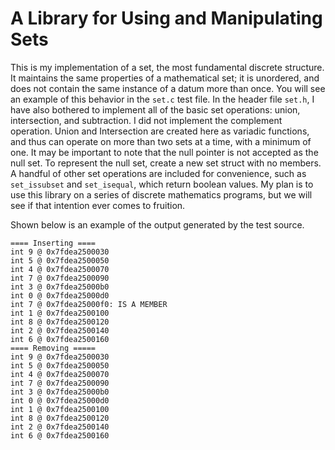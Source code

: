 # A Library for Using and Manipulating Sets #

This is my implementation of a set, the most fundamental discrete structure.
It maintains the same properties of a mathematical set; it is unordered, and
does not contain the same instance of a datum more than once. You will see an
example of this behavior in the `set.c` test file. In the header file `set.h`,
I have also bothered to implement all of the basic set operations: union,
intersection, and subtraction. I did not implement the complement operation.
Union and Intersection are created here as variadic functions, and thus can
operate on more than two sets at a time, with a minimum of one. It may be
important to note that the null pointer is not accepted as the null set.
To represent the null set, create a new set struct with no members. A handful
of other set operations are included for convenience, such as `set_issubset`
and `set_isequal`, which return boolean values. My plan is to use this library
on a series of discrete mathematics programs, but we will see if that intention
ever comes to fruition.

Shown below is an example of the output generated by the test source.

```
==== Inserting ====
int 9 @ 0x7fdea2500030
int 5 @ 0x7fdea2500050
int 4 @ 0x7fdea2500070
int 7 @ 0x7fdea2500090
int 3 @ 0x7fdea25000b0
int 0 @ 0x7fdea25000d0
int 7 @ 0x7fdea25000f0: IS A MEMBER
int 1 @ 0x7fdea2500100
int 8 @ 0x7fdea2500120
int 2 @ 0x7fdea2500140
int 6 @ 0x7fdea2500160
==== Removing =====
int 9 @ 0x7fdea2500030
int 5 @ 0x7fdea2500050
int 4 @ 0x7fdea2500070
int 7 @ 0x7fdea2500090
int 3 @ 0x7fdea25000b0
int 0 @ 0x7fdea25000d0
int 1 @ 0x7fdea2500100
int 8 @ 0x7fdea2500120
int 2 @ 0x7fdea2500140
int 6 @ 0x7fdea2500160
```
